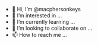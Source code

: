 - 👋 Hi, I’m @macphersonkeys
- 👀 I’m interested in ...
- 🌱 I’m currently learning ...
- 💞️ I’m looking to collaborate on ...
- 📫 How to reach me ...

<!---
macphersonkeys/macphersonkeys is a ✨ special ✨ repository because its `README.md` (this file) appears on your GitHub profile.
You can click the Preview link to take a look at your changes.
--->
